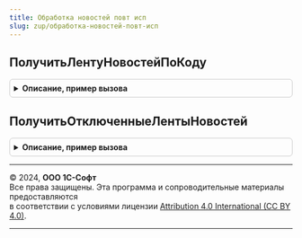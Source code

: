 ```yaml
---
title: Обработка новостей повт исп
slug: zup/обработка-новостей-повт-исп
---
```



## ПолучитьЛентуНовостейПоКоду
<details style="margin: 1em 0; padding: 0.5em; border: 1px solid #ccc; border-radius: 6px;">

<summary style="font-weight: bold; cursor: pointer;">Описание, пример вызова</summary>

```bsl

// Функция возвращает ссылку на ленту новостей по ее коду.
//
// Параметры:
//  ЛентаНовостейКод - Строка - код ленты новостей.
//
// Возвращаемое значение:
//   СправочникСсылка.ЛентыНовостей - ссылка на ленту новостей или пустая ссылка, если нет ленты новостей с таким кодом.
//
Функция ПолучитьЛентуНовостейПоКоду(ЛентаНовостейКод) Экспорт
```

Пример вызова
```bsl
Результат = ОбработкаНовостейПовтИсп.ПолучитьЛентуНовостейПоКоду(ЛентаНовостейКод) 
```
</details>

## ПолучитьОтключенныеЛентыНовостей
<details style="margin: 1em 0; padding: 0.5em; border: 1px solid #ccc; border-radius: 6px;">

<summary style="font-weight: bold; cursor: pointer;">Описание, пример вызова</summary>

```bsl

// Возвращает массив отключенных лент новостей.
// Вынесено из Хранилища настроек.НастройкиНовостей, т.к. выполняется очень часто для контекстных новостей.
// При изменении настроек лент новостей необходимо сбросить кэш с помощью ОбновитьПовторноИспользуемыеЗначения().
//
// Параметры:
//  ИмяПользователяИБ - Строка - Имя пользователя, для которого необходимо рассчитать данные.
//
// Возвращаемое значение:
//   Массив из СправочникСсылка.ЛентыНовостей - Массив отключенных лент новостей.
//
Функция ПолучитьОтключенныеЛентыНовостей(ИмяПользователяИБ) Экспорт
```

Пример вызова
```bsl
Результат = ОбработкаНовостейПовтИсп.ПолучитьОтключенныеЛентыНовостей(ИмяПользователяИБ) 
```
</details>

---

© 2024, **ООО 1С-Софт**  
Все права защищены. Эта программа и сопроводительные материалы предоставляются  
в соответствии с условиями лицензии [Attribution 4.0 International (CC BY 4.0)](https://creativecommons.org/licenses/by/4.0/legalcode).

---
